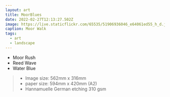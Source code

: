 ```yaml
---
layout: art
title: MoorBlues
date: 2022-02-27T12:13:27.502Z
image: https://live.staticflickr.com/65535/51906936046_e64061ed55_h_d.jpg
caption: Moor Walk
tags:
  - art
  - landscape
---
```

* Moor Rush
* Reed Wave
* Water Blue

> - Image size: 562mm x 316mm
> - paper size: 594mm x 420mm (A2)
> - Hannamuelle German etching 310 gsm